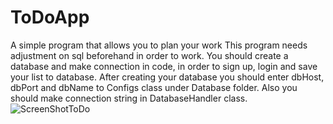 # ToDoApp
A simple program that allows you to plan your work
This program needs adjustment on sql beforehand in order to work. You should create a database and make connection in code, in order to sign up, login and save your list to database. After creating your database you should enter dbHost, dbPort and dbName to Configs class under Database folder. Also you should make connection string in DatabaseHandler class.
![ScreenShotToDo](https://user-images.githubusercontent.com/106249821/224720158-993be7a4-4ba6-4e86-9d09-623591510a07.png)
